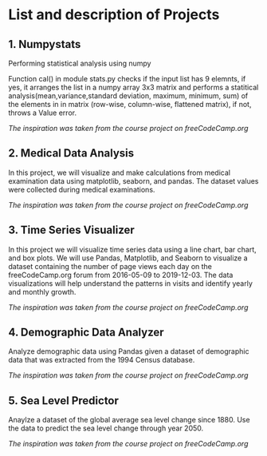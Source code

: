 # List and description of Projects

## 1. Numpystats
Performing statistical analysis using numpy

Function cal() in module stats.py checks if the input list has 9 elemnts, if yes, it arranges the list in a numpy array 3x3 matrix and performs a statitical analysis(mean,variance,standard deviation, maximum, minimum, sum) of the elements in in matrix (row-wise, column-wise, flattened matrix), if not, throws a Value error.

*The inspiration was taken from the course project on freeCodeCamp.org*


## 2. Medical Data Analysis
In this project, we will visualize and make calculations from medical examination data using matplotlib, seaborn, and pandas. 
The dataset values were collected during medical examinations.

*The inspiration was taken from the course project on freeCodeCamp.org*


## 3. Time Series Visualizer
In this project we will visualize time series data using a line chart, bar chart, and box plots.
We will use Pandas, Matplotlib, and Seaborn to visualize a dataset containing the number of page views each day on the freeCodeCamp.org forum from 2016-05-09 to 2019-12-03.
The data visualizations will help understand the patterns in visits and identify yearly and monthly growth.

*The inspiration was taken from the course project on freeCodeCamp.org*


## 4. Demographic Data Analyzer

Analyze demographic data using Pandas given a dataset of demographic data that was extracted from the 1994 Census database.

*The inspiration was taken from the course project on freeCodeCamp.org*


## 5. Sea Level Predictor
Anaylze a dataset of the global average sea level change since 1880. Use the data to predict the sea level change through year 2050.

*The inspiration was taken from the course project on freeCodeCamp.org*
